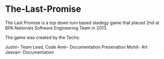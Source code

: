 # The-Last-Promise
The Last Promise is a top down turn based stadegy game that placed 2nd at BPA Nationals Software Engineering Team in 2013.

The game was created by the Techs:

Justin- Team Lead, Code 
Amir- Documentation Presenation 
Mohit- Art
Jeevan- Documentation
